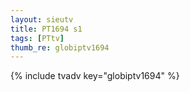 ```yaml
--- 
layout: sieutv
title: PT1694 s1
tags: [PTtv]
thumb_re: globiptv1694
---
```

{% include tvadv key="globiptv1694" %} 
